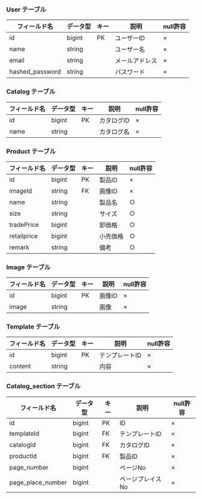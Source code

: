 ### User テーブル
| フィールド名 | データ型 | キー | 説明         | null許容 |
|----------|-------|----|------------|-------|
| id       | bigint | PK | ユーザーID     | ×     |
| name     | string |    | ユーザー名     | ×     |
| email    | string |    | メールアドレス  | ×     |
| hashed_password    | string |    | パスワード  | ×     |

### Catalog テーブル
| フィールド名 | データ型 | キー | 説明       | null許容 |
|----------|-------|----|----------|-------|
| id       | bigint | PK | カタログID   | ×     |
| name     | string |    | カタログ名   | ×     |

### Product テーブル
| フィールド名 | データ型 | キー | 説明     | null許容 |
|----------|-------|----|--------|-------|
| id       | bigint | PK | 製品ID   | ×     |
| imageId  | string | FK | 画像ID   | ×     |
| name     | string |    | 製品名   | ○     |
| size     | string |    | サイズ   | ○     |
| tradePrice    | bigint |    | 卸価格     | ○     |
| retailprice    | bigint |    | 小売価格     | ○     |
| remark   | string |    | 備考       | ○     |

### Image テーブル
| フィールド名 | データ型 | キー | 説明       | null許容 |
|----------|-------|----|----------|-------|
| id       | bigint | PK | 画像ID | ×     |
| image    | string |    | 画像       | ×     |

### Template テーブル
| フィールド名 | データ型 | キー | 説明       | null許容 |
|----------|-------|----|----------|-------|
| id       | bigint | PK | テンプレートID | ×     |
| content  | string |    | 内容       | ×     |

### Catalog_section テーブル
| フィールド名   | データ型 | キー | 説明       | null許容 |
|------------|-------|----|----------|-------|
| id         | bigint | PK | ID       | ×     |
| templateId | bigint | FK | テンプレートID | ×     |
| catalogId  | bigint | FK | カタログID   | ×     |
| productId  | bigint | FK | 製品ID   | ×     |
| page_number  | bigint |  | ページNo   | ×     |
| page_place_number  | bigint |  | ページプレイスNo   | ×     |